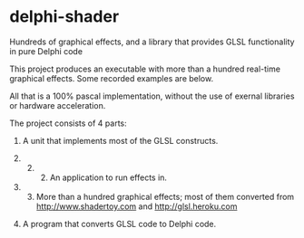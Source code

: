 # delphi-shader
Hundreds of graphical effects, and a library that provides GLSL functionality in pure Delphi code

This project produces an executable with more than a hundred real-time graphical effects. Some recorded examples are below.

All that is a 100% pascal implementation, without the use of exernal libraries or hardware acceleration.

The project consists of 4 parts:
1. A unit that implements most of the GLSL constructs.
 
2. 2. 2. An application to run effects in.
 
3. 3. More than a hundred graphical effects; most of them converted from http://www.shadertoy.com and http://glsl.heroku.com
 
4. A program that converts GLSL code to Delphi code.
